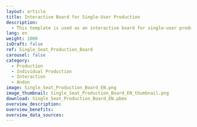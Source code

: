 ```yaml
---
layout: article
title: Interactive Board for Single-User Production
description: 
  - This template is used as an interactive board for single-user production. By using a touch screen at the corresponding workplace, the respective employee can report problems, stop assembly times and at the same time see how many parts are still to be completed for a specific order. This information can be centrally monitored elsewhere to optimize production.
lang: en
weight: 1000
isDraft: false
ref: Single_Seat_Production_Board
carousel: false
category:
  - Production
  - Individual Production
  - Interaction
  - Andon
image: Single_Seat_Production_Board_EN.png
image_thumbnail: Single_Seat_Production_Board_EN_thumbnail.png
download: Single_Seat_Production_Board_EN.pbmx
overview_description:
overview_benefits:
overview_data_sources:
---
```

